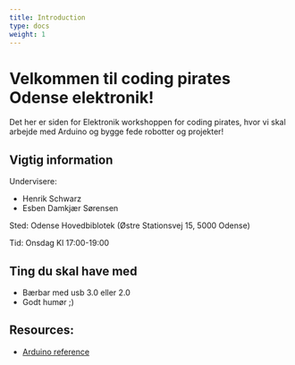 ```yaml
---
title: Introduction
type: docs
weight: 1
---
```

# Velkommen til coding pirates Odense elektronik!

Det her er siden for Elektronik workshoppen for coding pirates, hvor vi skal arbejde med Arduino og bygge fede robotter og projekter!

## Vigtig information
Undervisere:
- Henrik Schwarz
- Esben Damkjær Sørensen

Sted: Odense Hovedbiblotek (Østre Stationsvej 15, 5000 Odense)

Tid: Onsdag Kl 17:00-19:00

## Ting du skal have med
- Bærbar med usb 3.0 eller 2.0
- Godt humør ;)


## Resources:
- [Arduino reference](https://www.arduino.cc/reference)